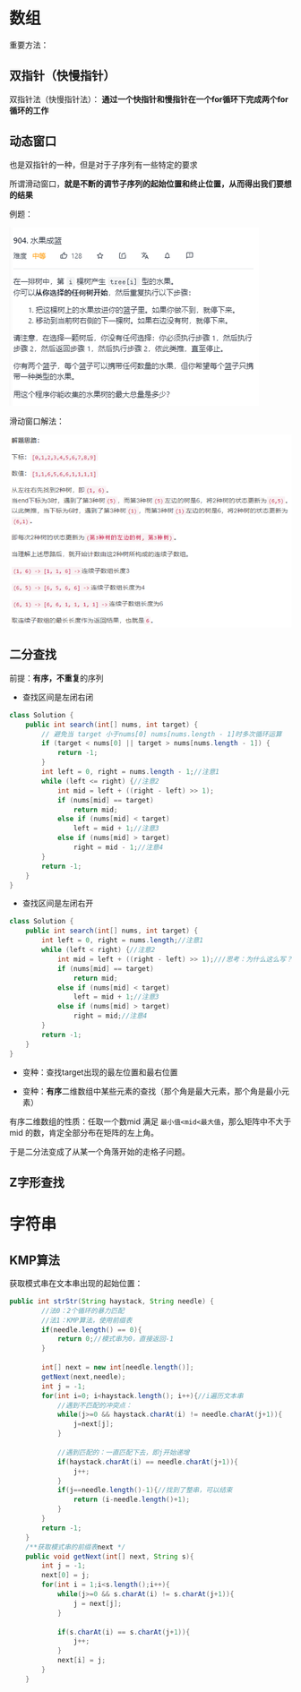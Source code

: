 # 数组

重要方法：

## 双指针（快慢指针）

双指针法（快慢指针法）： **通过一个快指针和慢指针在一个for循环下完成两个for循环的工作**

## 动态窗口

也是双指针的一种，但是对于子序列有一些特定的要求

所谓滑动窗口，**就是不断的调节子序列的起始位置和终止位置，从而得出我们要想的结果**

例题：

![image-20211206205339168](images/image-20211206205339168.png)

滑动窗口解法：

<img src="images/image-20211206232856374.png" alt="image-20211206232856374"  />

## 二分查找

前提：**有序，不重复**的序列

- 查找区间是左闭右闭

```java
class Solution {
    public int search(int[] nums, int target) {
        // 避免当 target 小于nums[0] nums[nums.length - 1]时多次循环运算
        if (target < nums[0] || target > nums[nums.length - 1]) {
            return -1;
        }
        int left = 0, right = nums.length - 1;//注意1
        while (left <= right) {//注意2
            int mid = left + ((right - left) >> 1);
            if (nums[mid] == target)
                return mid;
            else if (nums[mid] < target)
                left = mid + 1;//注意3
            else if (nums[mid] > target)
                right = mid - 1;//注意4
        }
        return -1;
    }
}
```



- 查找区间是左闭右开

```java
class Solution {
    public int search(int[] nums, int target) {
        int left = 0, right = nums.length;//注意1
        while (left < right) {//注意2
            int mid = left + ((right - left) >> 1);///思考：为什么这么写？！！
            if (nums[mid] == target)
                return mid;
            else if (nums[mid] < target)
                left = mid + 1;//注意3
            else if (nums[mid] > target)
                right = mid;//注意4
        }
        return -1;
    }
}
```

- 变种：查找target出现的最左位置和最右位置





- 变种：**有序**二维数组中某些元素的查找（那个角是最大元素，那个角是最小元素）

有序二维数组的性质：任取一个数mid 满足 `最小值<mid<最大值`，那么矩阵中不大于mid 的数，肯定全部分布在矩阵的左上角。

于是二分法变成了从某一个角落开始的走格子问题。

## Z字形查找



# 字符串

## KMP算法

获取模式串在文本串出现的起始位置：

```java
public int strStr(String haystack, String needle) {
        //法0：2个循环的暴力匹配
        //法1：KMP算法，使用前缀表
        if(needle.length() == 0){
            return 0;//模式串为0，直接返回-1
        }

        int[] next = new int[needle.length()];
        getNext(next,needle);
        int j = -1;
        for(int i=0; i<haystack.length(); i++){//i遍历文本串
            //遇到不匹配的冲突点：
            while(j>=0 && haystack.charAt(i) != needle.charAt(j+1)){
                j=next[j];
            }

            //遇到匹配的：一直匹配下去，即j开始递增
            if(haystack.charAt(i) == needle.charAt(j+1)){
                j++;
            }
            if(j==needle.length()-1){//找到了整串，可以结束
                return (i-needle.length()+1);
            }
        }
        return -1;
    }
    /**获取模式串的前缀表next */
    public void getNext(int[] next, String s){
        int j = -1;
        next[0] = j;
        for(int i = 1;i<s.length();i++){
            while(j>=0 && s.charAt(i) != s.charAt(j+1)){
                j = next[j];
            }

            if(s.charAt(i) == s.charAt(j+1)){
                j++;
            }
            next[i] = j;
        }
    }
```

